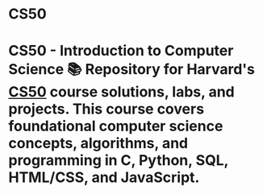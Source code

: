 # CS50
# CS50 - Introduction to Computer Science  📚 Repository for Harvard's [CS50](https://cs50.harvard.edu/x/2024/) course solutions, labs, and projects.   This course covers foundational computer science concepts, algorithms, and programming in C, Python, SQL, HTML/CSS, and JavaScript.
